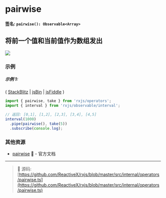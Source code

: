 # pairwise

#### 签名: `pairwise(): Observable<Array>`

## 将前一个值和当前值作为数组发出

<div class="ua-ad"><a href="https://ultimateangular.com/?ref=76683_kee7y7vk"><img src="https://ultimateangular.com/assets/img/banners/ua-leader.svg"></a></div>

### 示例

##### 示例 1:

( [StackBlitz](https://stackblitz.com/edit/typescript-hpjuv6?file=index.ts&devtoolsheight=50) |
[jsBin](http://jsbin.com/keteyahido/1/edit?js,console) |
[jsFiddle](https://jsfiddle.net/btroncone/8va47bq3/) )

```js
import { pairwise, take } from 'rxjs/operators';
import { interval } from 'rxjs/observable/interval';

// 返回: [0,1], [1,2], [2,3], [3,4], [4,5]
interval(1000)
  .pipe(pairwise(), take(5))
  .subscribe(console.log);
```

### 其他资源

* [pairwise](http://cn.rx.js.org/class/es6/Observable.js~Observable.html#instance-method-pairwise) :newspaper: - 官方文档

---
> :file_folder: 源码:  [https://github.com/ReactiveX/rxjs/blob/master/src/internal/operators/pairwise.ts](https://github.com/ReactiveX/rxjs/blob/master/src/internal/operators/pairwise.ts)
